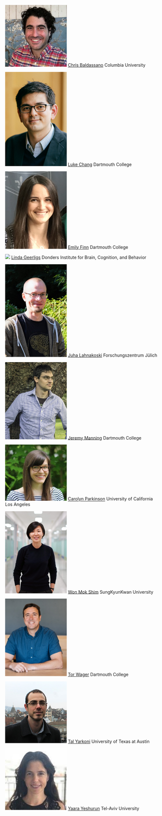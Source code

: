 <a href="http://www.dpmlab.org/"><img src="../../images/speakers/baldassano.jpg" width="200"/></a>
[Chris Baldassano](http://www.dpmlab.org/) Columbia University

<a href="http://www.cosanlab.com"><img src="../../images/speakers/chang.jpg" width="200"/></a>
[Luke Chang](http://www.cosanlab.com) Dartmouth College

<a href="https://esfinn.github.io/"><img src="../../images/speakers/finn.jpg" width="200"/></a>
[Emily Finn](https://esfinn.github.io/) Dartmouth College

<a href="https://lindageerligs.com/"><img src="../../images/speakers/geerligs.jpg" width="200"/></a>
[Linda Geerligs](https://lindageerligs.com/) Donders Institute for Brain, Cognition, and Behavior

<a href="https://users.aalto.fi/~jlahnako/"><img src="../../images/speakers/lahnakoski.jpg" width="200"/></a>
[Juha Lahnakoski](https://users.aalto.fi/~jlahnako/) Forschungszentrum Jülich

<a href="http://www.context-lab.com/"><img src="../../images/organizers/manning.png" width="200"/></a>
[Jeremy Manning](http://www.context-lab.com/) Dartmouth College

<a href="http://csnlab.org/"><img src="../../images/speakers/parkinson.jpg" width="200"/></a>
[Carolyn Parkinson](http://csnlab.org/) University of California Los Angeles

<a href="http://wshimlab.com/"><img src="../../images/speakers/shim.jpg" width="200"/></a>
[Won Mok Shim](http://wshimlab.com/) SungKyunKwan University

<a href="https://sites.dartmouth.edu/canlab/"><img src="../../images/organizers/wager.jpg" width="200"/></a>
[Tor Wager](https://sites.dartmouth.edu/canlab/) Dartmouth College

<a href="https://talyarkoni.org/"><img src="../../images/speakers/yarkoni.jpg" width="200"/></a>
[Tal Yarkoni](https://talyarkoni.org/) University of Texas at Austin

<a href="https://people.socsci.tau.ac.il/mu/yaarayeshurun/"><img src="../../images/speakers/yeshurun.jpg" width="200"/></a>
[Yaara Yeshurun](https://people.socsci.tau.ac.il/mu/yaarayeshurun/) Tel-Aviv University


